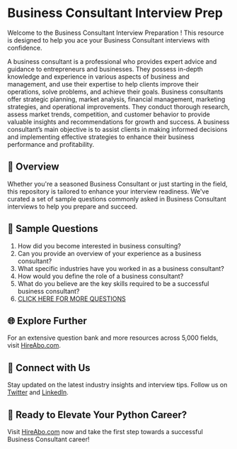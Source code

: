 # Business Consultant Interview Prep

Welcome to the Business Consultant Interview Preparation ! This resource is designed to help you ace your Business Consultant interviews with confidence.

A business consultant is a professional who provides expert advice and guidance to entrepreneurs and businesses. They possess in-depth knowledge and experience in various aspects of business and management, and use their expertise to help clients improve their operations, solve problems, and achieve their goals. Business consultants offer strategic planning, market analysis, financial management, marketing strategies, and operational improvements. They conduct thorough research, assess market trends, competition, and customer behavior to provide valuable insights and recommendations for growth and success. A business consultant’s main objective is to assist clients in making informed decisions and implementing effective strategies to enhance their business performance and profitability.

## 🚀 Overview

Whether you're a seasoned Business Consultant or just starting in the field, this repository is tailored to enhance your interview readiness. We've curated a set of sample questions commonly asked in Business Consultant interviews to help you prepare and succeed.

## 📝 Sample Questions

1. How did you become interested in business consulting?
2. Can you provide an overview of your experience as a business consultant?
3. What specific industries have you worked in as a business consultant?
4. How would you define the role of a business consultant?
5. What do you believe are the key skills required to be a successful business consultant?
6. [CLICK HERE FOR MORE QUESTIONS](https://hireabo.com/job/1_4_20/Business%20Consultant)

## 🌐 Explore Further

For an extensive question bank and more resources across 5,000 fields, visit [HireAbo.com](https://www.hireabo.com).

## 📱 Connect with Us

Stay updated on the latest industry insights and interview tips. Follow us on [Twitter](https://twitter.com/hireabo) and [LinkedIn](https://www.linkedin.com/in/hire-abo-3609972a8/).

## 🚀 Ready to Elevate Your Python Career?

Visit [HireAbo.com](https://www.hireabo.com) now and take the first step towards a successful Business Consultant career!